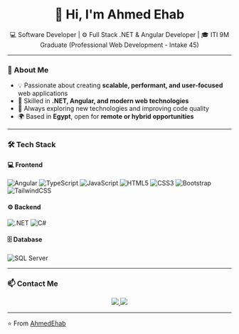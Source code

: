 <!-- README.md -->

<h1 align="center">👋 Hi, I'm Ahmed Ehab</h1>

<p align="center">
💻 Software Developer | ⚙️ Full Stack .NET & Angular Developer | 🎓 ITI 9M Graduate (Professional Web Development - Intake 45)
</p>

---

### 🧠 About Me
- 💡 Passionate about creating **scalable, performant, and user-focused** web applications  
- 🧩 Skilled in **.NET, Angular, and modern web technologies**  
- 🚀 Always exploring new technologies and improving code quality  
- 🌍 Based in **Egypt**, open for **remote or hybrid opportunities**

---

### 🛠️ Tech Stack

#### 💻 Frontend
![Angular](https://img.shields.io/badge/Angular-DD0031?style=for-the-badge&logo=angular&logoColor=white)
![TypeScript](https://img.shields.io/badge/TypeScript-3178C6?style=for-the-badge&logo=typescript&logoColor=white)
![JavaScript](https://img.shields.io/badge/JavaScript-F7DF1E?style=for-the-badge&logo=javascript&logoColor=black)
![HTML5](https://img.shields.io/badge/HTML5-E34F26?style=for-the-badge&logo=html5&logoColor=white)
![CSS3](https://img.shields.io/badge/CSS3-1572B6?style=for-the-badge&logo=css3&logoColor=white)
![Bootstrap](https://img.shields.io/badge/Bootstrap-7952B3?style=for-the-badge&logo=bootstrap&logoColor=white)
![TailwindCSS](https://img.shields.io/badge/Tailwind_CSS-06B6D4?style=for-the-badge&logo=tailwindcss&logoColor=white)


#### ⚙️ Backend
![.NET](https://img.shields.io/badge/.NET-512BD4?style=for-the-badge&logo=dotnet&logoColor=white)
![C#](https://img.shields.io/badge/C%23-239120?style=for-the-badge&logo=c-sharp&logoColor=white)

#### 🗄️ Database
![SQL Server](https://img.shields.io/badge/SQL%20Server-CC2927?style=for-the-badge&logo=microsoftsqlserver&logoColor=white)

---
### 📫 Contact Me
<p align="center">
  <a href="mailto:ahmedehab308@gmail.com">
    <img src="https://img.shields.io/badge/Email-D14836?style=for-the-badge&logo=gmail&logoColor=white"/>
  </a>
  <a href="https://linkedin.com/in/ahmedehab308">
    <img src="https://img.shields.io/badge/LinkedIn-0077B5?style=for-the-badge&logo=linkedin&logoColor=white"/>
  </a>
</p>

---

⭐️ From [AhmedEhab](https://github.com/AhmedEhab)
